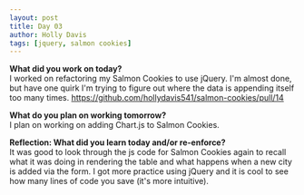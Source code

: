 ```yaml
---
layout: post
title: Day 03
author: Holly Davis
tags: [jquery, salmon cookies]
---
```


**What did you work on today?**  
I worked on refactoring my Salmon Cookies to use jQuery. I'm almost done, but have one quirk I'm trying to figure out where the data is appending itself too many times. 
https://github.com/hollydavis541/salmon-cookies/pull/14

**What do you plan on working tomorrow?**  
I plan on working on adding Chart.js to Salmon Cookies.

**Reflection: What did you learn today and/or re-enforce?**  
It was good to look through the js code for Salmon Cookies again to recall what it was doing in rendering the table and what happens when a new city is added via the form. I got more practice using jQuery and it is cool to see how many lines of code you save (it's more intuitive).

